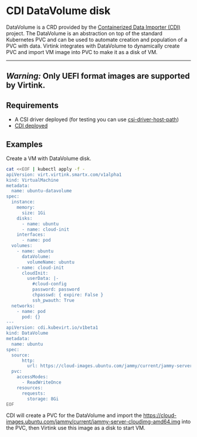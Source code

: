 # CDI DataVolume disk

DataVolume is a CRD provided by the [Containerized Data Importer (CDI)](https://github.com/kubevirt/containerized-data-importer) project. The DataVolume is an abstraction on top of the standard Kubernetes PVC and can be used to automate creation and population of a PVC with data. Virtink integrates with DataVolume to dynamically create PVC and import VM image into PVC to make it as a disk of VM.

---
*Warning:* Only UEFI format images are supported by Virtink.
---

## Requirements

- A CSI driver deployed (for testing you can use [csi-driver-host-path](https://github.com/kubernetes-csi/csi-driver-host-path))
- [CDI deployed](https://github.com/kubevirt/containerized-data-importer#deploy-it)

## Examples

Create a VM with DataVolume disk.

```bash
cat <<EOF | kubectl apply -f -
apiVersion: virt.virtink.smartx.com/v1alpha1
kind: VirtualMachine
metadata:
  name: ubuntu-datavolume
spec:
  instance:
    memory:
      size: 1Gi
    disks:
      - name: ubuntu
      - name: cloud-init
    interfaces:
      - name: pod
  volumes:
    - name: ubuntu
      dataVolume:
        volumeName: ubuntu
    - name: cloud-init
      cloudInit:
        userData: |-
          #cloud-config
          password: password
          chpasswd: { expire: False }
          ssh_pwauth: True
  networks:
    - name: pod
      pod: {}
---
apiVersion: cdi.kubevirt.io/v1beta1
kind: DataVolume
metadata:
  name: ubuntu
spec:
  source:
      http:
        url: https://cloud-images.ubuntu.com/jammy/current/jammy-server-cloudimg-amd64.img
  pvc:
    accessModes:
      - ReadWriteOnce
    resources:
      requests:
        storage: 8Gi
EOF
```

CDI will create a PVC for the DataVolume and import the  https://cloud-images.ubuntu.com/jammy/current/jammy-server-cloudimg-amd64.img into the PVC, then Virtink use this image as a disk to start VM.
